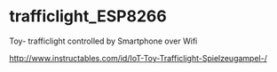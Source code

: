 # trafficlight_ESP8266
Toy- trafficlight controlled by Smartphone over Wifi

http://www.instructables.com/id/IoT-Toy-Trafficlight-Spielzeugampel-/
